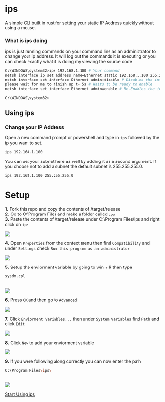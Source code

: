 # ips
A simple CLI built in rust for setting your static IP Address quickly without using a mouse.

### What is ips doing
ips is just running commands on your command line as an administrator to change your ip address.
It will log out the commands it is executing or you can check exactly what it is doing my viewing the source code 

```bash
C:\WINDOWS\system32>ips 192.168.1.100 # Your command
netsh interface ip set address name=Ethernet static 192.168.1.100 255.255.0.0 # Sets the IP Address and subnet
netsh interface set interface Ethernet admin=disable # Disables the interface so it will seamlessly accept the change
please wait for me to finish up t- 5s # Waits to be ready to enable
netsh interface set interface Ethernet admin=enable # Re-Enables the interface

C:\WINDOWS\system32>
```

<a id="using-ips"></a>
## Using ips

### Change your IP Address

Open a new command prompt or powershell and type in `ips` followed by the ip you want to set.

```bash
ips 192.168.1.100
```

You can set your subnet here as well by adding it as a second argument. If you choose not to add a subnet the default subnet is 255.255.255.0.

```bash
ips 192.168.1.100 255.255.255.0
```

# Setup
**1.** Fork this repo and copy the contents of /target/release
<br/>
**2.** Go to C:\Program Files and make a folder called `ips`
<br/>
**3.** Paste the contents of /target/release under C:\Program Files\ips and right click on `ips`
<br/>

<img src="https://github.com/ieedan/ips/assets/117548273/6e228ff3-5bab-4af6-b332-a2dd459b20d4"/>

**4.** Open `Properties` from the context menu then find `Compatibility` and under `Settings` check `Run this program as an administrator`
<br/>

<img src="https://github.com/ieedan/ips/assets/117548273/2e56b985-debc-4850-b3f2-0e5d074bc612"/>

**5.** Setup the enviorment variable by going to win + R then type 
```bash
sysdm.cpl
```
<br/>

<img src="https://github.com/ieedan/ips/assets/117548273/1f6ee7c1-32d0-41d1-9d51-7f715f915d93"/>

**6.** Press `OK` and then go to `Advanced`
<br/>

<img src="https://github.com/ieedan/ips/assets/117548273/5b69ce62-1389-425c-80b9-4a0ff74494d0"/>

**7.** Click `Enviorment Variables...` then under `System Variables` find `Path` and click `Edit`
<br/>

<img src="https://github.com/ieedan/ips/assets/117548273/4c4f8277-6e39-44f4-b12d-216e59c104f3"/>

**8.** Click `New` to add your enviorment variable
<br/>

<img src="https://github.com/ieedan/ips/assets/117548273/4f3e394d-7a89-4a44-ae31-5d8f3bd98409"/>

**9.** If you were following along correctly you can now enter the path 
```bash
C:\Program Files\ips\
```
<br/>

<img src="https://github.com/ieedan/ips/assets/117548273/35ab7606-ab53-4942-bdf3-24eac20d4a6a"/>

[Start Using ips](#using-ips)
